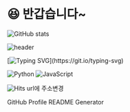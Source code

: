 #  😆 반갑습니다~
 
![GitHub stats](https://github-readme-stats.vercel.app/api?username=yourusername&show_icons=true&theme=radical)

![header](https://capsule-render.vercel.app/api?type=waving&color=random&height=200&text=최%20완수&fontSize=50&animation=twinkling&fontAlign=50&fontAlignY=40)

[![Typing SVG](https://readme-typing-svg.demolab.com?font=Fira+Code&weight=500&size=24&pause=1000&color=F7DC6F&center=true&vCenter=true&width=435&lines=안녕하세요!+최완수입니다.;항상+새로운+도전을+즐깁니다.)](https://git.io/typing-svg)

![Python](https://img.shields.io/badge/Python-3776AB?style=flat-square&logo=python&logoColor=white)
![JavaScript](https://img.shields.io/badge/JavaScript-F7DF1E?style=flat-square&logo=javascript&logoColor=black)

![Hits](https://hits.seeyoufarm.com/api/count/incr/badge.svg?url=YOUR_PROFILE_URL)
url에 주소변경

GitHub Profile README Generator

